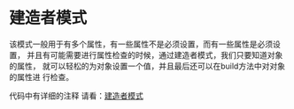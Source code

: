 # 建造者模式
    
   该模式一般用于有多个属性，有一些属性不是必须设置，而有一些属性是必须设置，
   并且有可能需要进行属性检查的时候，通过建造者模式，我们只要知道对象的属性，
   就可以轻松的为对象设置一个值，并且最后还可以在build方法中对对象的属性进
   行检查。
   
   
   代码中有详细的注释 请看：[建造者模式]()
    